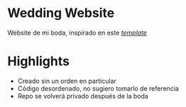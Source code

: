 # Wedding Website

Website de mi boda, inspirado en este _[template](https://invitacion-amorosa.queridaboda.com/)_

# Highlights

- Creado sin un orden en particular
- Código desordenado, no sugiero tomarlo de referencia
- Repo se volverá privado después de la boda
